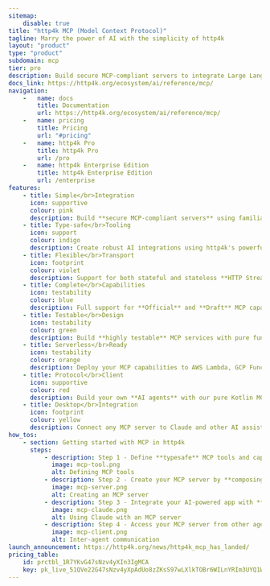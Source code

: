 ```yaml
---
sitemap:
    disable: true
title: "http4k MCP (Model Context Protocol)"
tagline: Marry the power of AI with the simplicity of http4k
layout: "product"
type: "product"
subdomain: mcp
tier: pro
description: Build secure MCP-compliant servers to integrate Large Language Models with your data and tools using familiar http4k patterns
docs_link: https://http4k.org/ecosystem/ai/reference/mcp/
navigation:
    -   name: docs
        title: Documentation
        url: https://http4k.org/ecosystem/ai/reference/mcp/
    -   name: pricing
        title: Pricing
        url: "#pricing"
    -   name: http4k Pro
        title: http4k Pro
        url: /pro
    -   name: http4k Enterprise Edition
        title: http4k Enterprise Edition
        url: /enterprise
features:
    - title: Simple</br>Integration
      icon: supportive
      colour: pink
      description: Build **secure MCP-compliant servers** using familiar http4k patterns. Seamlessly connect AI models with your existing systems and data sources.
    - title: Type-safe</br>Tooling
      icon: support
      colour: indigo
      description: Create robust AI integrations using http4k's powerful Lens system for **type-safe tool definitions** and capability bindings with compile-time safety.
    - title: Flexible</br>Transport
      icon: footprint
      colour: violet
      description: Support for both stateful and stateless **HTTP Streaming** protocols, SSE, Websocket and Standard IO transports, enabling seamless integration with desktop and web-based AI applications.
    - title: Complete</br>Capabilities
      icon: testability
      colour: blue
      description: Full support for **Official** and **Draft** MCP capabilities including structured Tools Output, Protected Resource OAuth and Elicitations, with both local and cloud-based model support.
    - title: Testable</br>Design
      icon: testability
      colour: green
      description: Build **highly testable** MCP services with pure functions and no side effects. Create predictable, testable, and composable AI capabilities that can be verified without running a server.
    - title: Serverless</br>Ready
      icon: testability
      colour: orange
      description: Deploy your MCP capabilities to AWS Lambda, GCP Functions, and other FaaS platforms using http4k's serverless adapters with **zero code changes**.
    - title: Protocol</br>Client
      icon: supportive
      colour: red
      description: Build your own **AI agents** with our pure Kotlin MCP protocol clients. Integrate MCP capabilities directly into your applications for custom agent development and advanced AI workflows.
    - title: Desktop</br>Integration
      icon: footprint
      colour: yellow
      description: Connect any MCP server to Claude and other AI assistants using the **http4k-mcp-desktop** client, with support for all transport modes and authentication types.
how_tos:
    - section: Getting started with MCP in http4k
      steps:
          - description: Step 1 - Define **typesafe** MCP tools and capabilities using **simple**, **testable** functions
            image: mcp-tool.png
            alt: Defining MCP tools
          - description: Step 2 - Create your MCP server by **composing capabilities** and **security** into a **lightweight** server
            image: mcp-server.png
            alt: Creating an MCP server
          - description: Step 3 - Integrate your AI-powered app with **Claude Desktop** as a server or native binary
            image: mcp-claude.png
            alt: Using Claude with an MCP server
          - description: Step 4 - Access your MCP server from other agents using our **pure Kotlin MCP Client**
            image: mcp-client.png
            alt: Inter-agent communication
launch_announcement: https://http4k.org/news/http4k_mcp_has_landed/
pricing_table:
    id: prctbl_1R7YKvG47sNzv4yXIn3IgMCA
    key: pk_live_51QVe22G47sNzv4yXpAdUo8zZKsS97wLXlkTOBr6WILnYRIm3UYQ1WhMwz3azZMoTRnUzOwebV1m5E4FDicDtGUaG001uo16uL0
---
```


